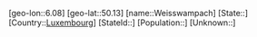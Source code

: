 ﻿---
location: [50.13,6.08]
type: City
tags:
- geo/City


SpocWebEntityId: 35520
isDeleted: false
confidential: public

---
[geo-lon::6.08]
[geo-lat::50.13]
[name::Weisswampach]
[State::]
[Country::[Luxembourg](geo/Continent/Europe/Luxembourg.md)]
[StateId::]
[Population::]
[Unknown::]

